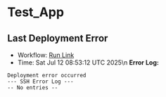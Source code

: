 # Test_App













##  Last Deployment Error

- Workflow: [Run Link](https://github.com/Alfonza/Test_App/actions/runs/16236369534)
- Time: Sat Jul 12 08:53:12 UTC 2025\n
**Error Log:**
```
Deployment error occurred
--- SSH Error Log ---
-- No entries --
```
